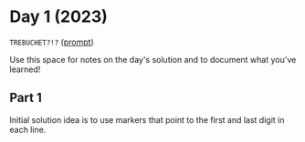 # Day 1 (2023)

`TREBUCHET?!?` ([prompt](https://adventofcode.com/2023/day/1))

Use this space for notes on the day's solution and to document what you've learned!

## Part 1

Initial solution idea is to use markers that point to the first and last digit in each line.
